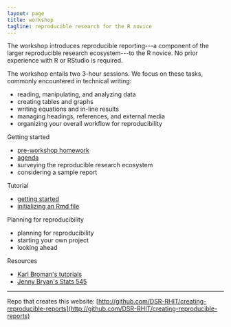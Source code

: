 ```yaml
---
layout: page
title: workshop
tagline: reproducible research for the R novice
---
```


The workshop introduces reproducible reporting---a component of the  larger reproducible research ecosystem---to the R novice. No prior experience with R or RStudio is required. 

The workshop entails two 3-hour sessions. We focus on these tasks, commonly encountered in technical writing:

- reading, manipulating, and analyzing data 
- creating tables and graphs 
- writing equations and in-line results 
- managing headings, references, and external media 
- organizing your overall workflow for reproducibility 

Getting started

- [pre-workshop homework](pages/pre-workshop-hw.html) 
- [agenda](print-pages/agenda.pdf) 
- surveying the reproducible research ecosystem 
- considering a sample report 

Tutorial 

- [getting started](pages/getting-started.html) 
- [initializing an Rmd file](pages/initialize-Rmd.html) 

Planning for reproducibility 

- planning for reproducibility 
- starting your own project 
- looking ahead 

Resources 

- [Karl Broman's tutorials](http://kbroman.org/pages/tutorials.html) 
- [Jenny Bryan's Stats 545](http://stat545.com/) 


---

Repo that creates this website: [http://github.com/DSR-RHIT/creating-reproducible-reports](http://github.com/DSR-RHIT/creating-reproducible-reports) 
